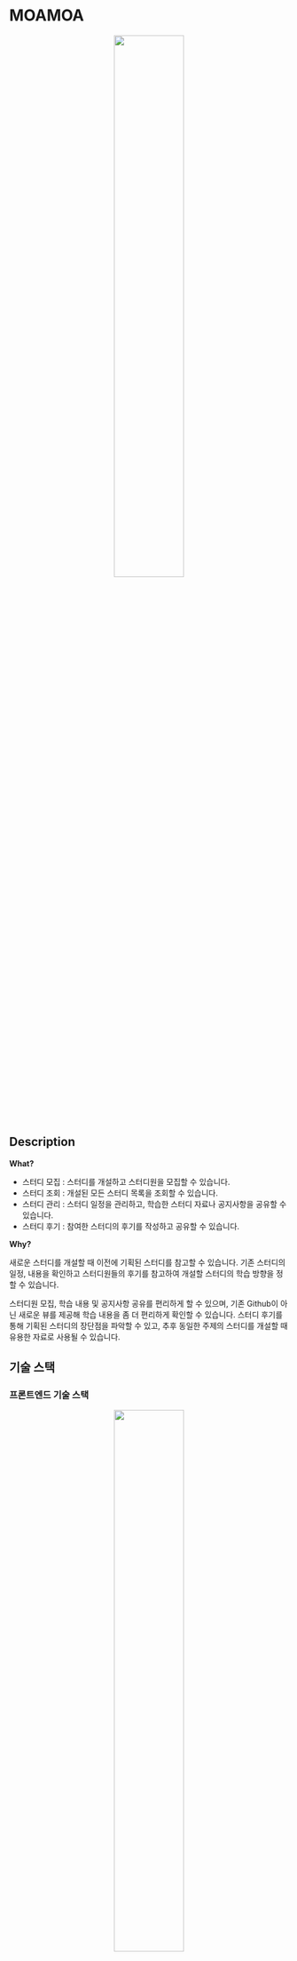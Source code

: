 # MOAMOA

<p align="center">
  <img src="https://user-images.githubusercontent.com/61091307/195328070-acd1d81f-2818-4931-be2c-f54e8365d30f.png" width="50%" />
</p>

## Description

**What?**

- 스터디 모집 : 스터디를 개설하고 스터디원을 모집할 수 있습니다.
- 스터디 조회 : 개설된 모든 스터디 목록을 조회할 수 있습니다.
- 스터디 관리 : 스터디 일정을 관리하고, 학습한 스터디 자료나 공지사항을 공유할 수 있습니다.
- 스터디 후기 : 참여한 스터디의 후기를 작성하고 공유할 수 있습니다.

**Why?**

새로운 스터디를 개설할 때 이전에 기획된 스터디를 참고할 수 있습니다. 기존 스터디의 일정, 내용을 확인하고 스터디원들의 후기를 참고하여 개설할 스터디의 학습 방향을 정할 수 있습니다.

스터디원 모집, 학습 내용 및 공지사항 공유를 편리하게 할 수 있으며, 기존 Github이 아닌 새로운 뷰를 제공해 학습 내용을 좀 더 편리하게 확인할 수 있습니다. 스터디 후기를 통해 기획된 스터디의 장단점을 파악할 수 있고, 추후 동일한 주제의 스터디를 개설할 때 유용한 자료로 사용될 수 있습니다.


## 기술 스택

### 프론트엔드 기술 스택

<p align="center">
  <img src="https://user-images.githubusercontent.com/61091307/195329613-178f8f40-e29b-4563-bc90-3928f25899d5.png" width="50%" />
</p>

### 백엔드 기술 스택

<p align="center">
  <img src="https://user-images.githubusercontent.com/61091307/195329972-3a9c93f8-1e0c-4d5a-b3b6-8d5f065b6dc2.png" width="50%" />
</p>

## 인프라

### 인프라 기술 스택
<p align="center">
  <img src="https://user-images.githubusercontent.com/61091307/195330465-cd44ea02-ecdd-486f-82e7-5007c1522400.png" width="50%" />
</p>

### 인프라 구조

### CI / CD



## Crews

- [디우(김동규)](https://github.com/tco0427)
- [태태(김태윤)](https://github.com/nan-noo)
- [그린론(유재서)](https://github.com/jaejae-yoo)
- [베루스(정진혁)](https://github.com/wilgur513)
- [짱구(신승철)](https://github.com/sc0116)
- [병민(윤병인)](https://github.com/airman5573)
